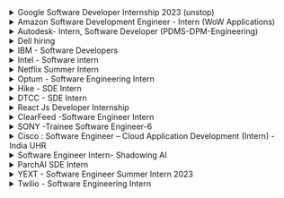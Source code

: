 <details>
<summary> Google Software Developer Internship 2023 (unstop) </summary>
<br>
About <br>

Google is hiring for Summer Intern(Software Engineer)!

Responsibilities of the Candidate:

- Specific responsibilities vary by project area
  <br><br>
  BASIC REQUIREMENTS:
- Currently pursuing a Bachelor's/ Master's or Ph.D. degree in Computer Science or related technical field
- Experience in software development in one or more general-purpose programming languages
- Ability to speak and write in English fluently
- Returning to a degree program after completion of the internship
- Experience in systems software or algorithms
- Knowledge of Unix/ Linux or Windows environments and APIs
- Familiarity with TCP/ IP and network programming
- Effective implementation skills (e.g., C++, Java, Python)
  <br>
  About Intership
- Join us for a 10-12 week paid internship that offers personal and professional development, and community-building. The Software Engineering Internship program will
  give you an opportunity to work on complex computer science solutions, develop scalable, distributed software systems, and also collaborate on multitudes of smaller
  projects that have universal appeal. Our engineers create, fix, extend, and scale the code to keep it working and to harden it against all the bad actors of the
  internet. You will work on software development projects to keep important business-critical systems up and running, from code-level troubleshooting of traffic
  anomalies to maintenance of our services; from monitoring and alerts to building automation infrastructure. Just imagine trying to design and build an automated
  testing system for something that's never been done before.
  website - https://unstop.com/internship/engineering-internship-summer-2023-google-417669
  <br>
</details>

<details>
<summary>Amazon Software Development Engineer - Intern (WoW Applications)</summary>
<br>
About <br>

At Amazon, we hire the best minds in technology to innovate and build on behalf of our customers. The intense focus we have on our customers is why we are one of the world’s most beloved brands – customer obsession is part of our company DNA. Our interns write real software and collaborate with a select group of experienced software development engineers (SDEs) who guide interns on projects that matter to our customers.
As an intern, you will be matched to a manager and a mentor. You will have the opportunity to influence the evolution of Amazon technology and lead mission critical projects early in your career. Your design, code, and raw smarts will contribute to solving some of the most complex technical challenges in the areas of distributed systems, data mining, automation, optimization, scalability, and security – just to name a few. In addition to working on an impactful project, you will have the opportunity to engage with Amazonians for both personal and professional development, expand your network, and participate in activities with other interns throughout your internship. No matter the location of your internship, we give you the tools to own your project and learn in a real-world setting. Many of our technologies overlap, and you would be hard pressed to find a team that is not using Amazon Web Services (AWS), touching the catalogue, or iterating services to better personalize for customers.<br>
<br><br>

BASIC QUALIFICATIONS <br>
Currently enrolled in a Bachelor’s or Master’s Degree in Computer Science, Computer Engineering, or related field at time of application.
Knowledge of the syntax of languages such as Java, C/C++ or Python.
Knowledge of Computer Science fundamentals such as object-oriented design, algorithm design, data structures, problem solving, and complexity analysis.

PREFERRED QUALIFICATIONS <BR>
Previous technical internship(s), if applicable.
Experience with distributed, multi-tiered systems, algorithms, and relational databases.
Experience in optimization mathematics such as linear programming and nonlinear optimization.
Ability to effectively articulate technical challenges and solutions.
Adept at handling ambiguous or undefined problems as well as ability to think abstractly.
Applications are reviewed on a rolling basis. For an update on your status, or to confirm your application was submitted successfully, please login to your candidate portal. NOTE: Amazon works with a high volume of applicants so we appreciate your patience as we review applications.
Amazon is committed to a diverse and inclusive workplace. Amazon is an equal opportunity employer and does not discriminate on the basis of race, religion, gender, gender identity, sexual orientation, protected veteran status, disability, age, or other legally protected status
Official Website- <br>
https://www.amazon.jobs/en/jobs/1688605/software-development-engineer-intern-amazon-wow-applications<br>
<br>

</details>
  
<details>
<summary>Autodesk- Intern, Software Developer (PDMS-DPM-Engineering)</summary>
<br>
About <br>

Fusion 360 is a Integrated CAD, CAM and CAE software that eliminates need for connected product development process, Unifying design, engineering and manufacturing into a single platform. Fusion Team is data backbone of Fusion 360 and is a Cloud Collaboration Tool that supports data workflows for Fusion 360. It eliminates the inefficiencies that disparate tools create when working with your internal and external teams. Fusion team enables you to manage access and share files securely with internal and external stakeholders. It supports viewing and rendering of design files as well. It helps you Remove the silos from your traditional design process and utilize a modern collaboration environment regardless of your role. Connect your teams and external stakeholders, communicate in real-time and centralize project activity.In this position, intern would be working on Fusion Team ecosystem that has myriad of microservices, monolith BE Rest Services, Web & Mobile interface, etc. We encourage applicants to bring their insight, imagination, and a healthy disregard for the impossible. Together, we can build for everyone.<br>
<br><br>

Responsibilities <br>

Research, conceive and develop software applications to extend and improve on Autodesk's product offering<br>
Collaborate on scalability issues involving access to data and information<br>
Utilize exposure to large-scale production software troubleshooting<br>
Help maintain mission critical services<br>

Minimum Qualifications<br>

Bachelor/Master of Engineering with major in: Computer Science/Mechanical/Civil/Electrical etc.<br>
Full-time, 6-month commitment from June to July 2022<br>

Preferred Qualifications<br>

Hands-on with Java and Node.js Stack<br>
Exposure to web designing using modern Front End Framework such as React, Angular, Vue, etc<br>
Exposure to DBMS such as mySQL, MongoDB, etc.<br>

Official Website- <br>
https://autodesk.wd1.myworkdayjobs.com/en-US/uni/job/Pune-IND/Intern--Software-Developer--PDMS-DPM-Engineering-_22WD57844<br>
<br>

</details>

<details>

<summary>Dell hiring</summary>

Role: Intern<br>
Batch: 2023, 2024<br>
Location: Bangalore<br>

Link: https://jobs.dell.com/job/-/-/375/37151004304 <br>
<br>

  </details>

<details>

<summary> IBM - Software Developers</summary>
<br>
About <br>

Design, develop, debug and Test application software
Take initiative and excel in teamwork <br>

Required Technical and Professional Expertise <br>

Should be good understanding and coding knowledge in atleast one of these languages: Java, Perl, Python, React JS<br>
Developing reusable software/framework-based products dealing with scalability, availability, reliability, testability<br>
Deliver software that meets functional and non-functional requirements, quality metrics and validating test cases for incorporation into MSS Platform and Applications.<br>
Ability to learn new technologies and processes and quickly apply them to the overall development effort.<br>
Skilled in software design, data structures, and algorithms<br>
Problem solving skills, attention to detail, and the ability to think creatively<br>
<br><br>

Preferred Technical and Professional Expertise<br>

Knowledge with Linux and Kubernetes, Microservices, Swagger, REST, JSON, Kafka<br>
ServiceNow, Gradle, Maven, GitHub, Jenkins, Spring Boot, MySQL, Elastic Search, unit testing (junit)<br>
Other: GitOps Flux, OpenShift, Helm, IBM Cloud, CouchDB, HashiCorp Vault, IBM Cloud Paks, Sonar, Ansible <br>

Official Website- <br>
https://careers.ibm.com/job/15137642/<br>
<br>

</details>
  
  <details>
<summary>Intel - Software intern</summary>
<br>
About <br>

Minimum qualifications are required to be initially considered for this position. Preferred qualifications are in addition to the minimum requirements and are considered a plus factor in identifying top candidates. Minimum Qualifications: � � Preferred Qualifications: � � Requirements listed would be obtained through a combination of industry relevant job experience, internship experiences and or schoolwork/classes/research.
<br>

Official Website- <br>
https://www.linkedin.com/jobs/view/2994083985/<br>
<br>

</details>
  <details>
  <summary>Netflix Summer Intern</summary>
  <br>
  About<br>
  The Summer Internship
At Netflix, we offer a personalized experience for interns, and our aim is to offer an experience that mimics what it is like to actually work here. We match qualified interns with projects and groups based on interests and skill sets, and fully embed interns within those groups for the summer. Netflix is a unique place to work and we live by our values, so it's worth learning more about our culture.

Internships are paid and are a minimum of 12 weeks, with a choice of a few fixed start dates in May or June to accommodate varying school calendars. Conditions permitting, our 2023 summer internships will be located either remotely in US/Canada, in our Los Gatos, CA office, or in our Los Angeles, CA office, depending on the team.

Netflix is an equal opportunity employer that celebrates diversity, recognizing that diversity of thought and background builds stronger teams. We approach diversity and inclusion seriously and thoughtfully. We do not discriminate on the basis of race, religion, color, national origin, gender, sexual orientation, age, marital status, veteran status, or disability status.
<br>
Link: https://jobs.netflix.com/jobs/232791459 <br> 
  </details>
<details>
 <summary>Optum - Software Engineering Intern</summary>
 <br>
 <h1>About</h1>
 
 Required Qualifications <br>
 
Uprising Junior or Senior student working towards a bachelor’s degree in Computer Science, Information Technology, Computer Engineering or related field <br>
Understanding of object-oriented programming concepts<br>
Working knowledge of Visual Studio, VB.NET/C#, .NET Core, .NET Framework, ASP.NET, ADO.NET, Angular, Web API<br>
Experience with SQL database applications<br>
Full COVID-19 vaccination is an essential requirement of this role. Candidates located in states that mandate COVID-19 booster doses must also comply with those state requirements. UnitedHealth Group will adhere to all federal, state and local regulations as well as all client requirements and will obtain necessary proof of vaccination, and boosters when applicable, prior to employment to ensure compliance<br>

[official website link](https://www.linkedin.com/jobs/view/2992328274/)

</details>
 
<details>
  <summary>Hike - SDE Intern </summary>
 <br>
 <h1>About</h1>
 
##### Skills & Experience We're Looking For 👨‍💻
  
* Bachelor's Degree in Computer Science, Software Engineering or related area
* Experience with various programming languages such as C++/C# programming, Java, HTML5, and JavaScript
* Ability to interact with cross-functional teams
* Highly developed analytical and organizational skills
* Work in an agile environment to deliver high-quality software.
* Experience with distributed, multi-tiered systems, algorithms, and relational databases.
* Experience in optimization mathematics such as linear programming and nonlinear optimization.
* Ability to effectively articulate technical challenges and solutions.
* Ability to design and code the right solutions starting with broadly defined problems.
<br>

[official website link](https://www.linkedin.com/jobs/view/2936952678/)

</details>

<details>
  <summary>DTCC - SDE Intern </summary>
 <br>
 <h1>About</h1>
 
##### Skills & Experience We're Looking For 👨‍💻
  
* You must be working towards a bachelor’s degree in the following curriculums: Computer Science, Information   Technology, MIS or Business & Technology Management or any equivalent specialization
* You must have minimum of a 60% of marks (till the last semester) to be considered
* Should be graduating in 2024
* Candidates should be willing to do the internship from DTCC chennai Office
* Experience and contribute to high-impact projects during a 10-week program (In April-June 23 Time frame)
* Strong problem solving and analytical skills 
* Good written & oral communication skills  
* Ability to work within a team environment  
* Ability to design and code the right solutions starting with broadly defined problems.
<br>

[official website link](https://ebxr.fa.us2.oraclecloud.com/hcmUI/CandidateExperience/en/sites/CX_1/job/205209/)

</details>

<details>
  <summary>React Js Developer Internship </summary>
 <br>
 <h1>About</h1>
 
##### Skills & Experience We're Looking For 👨‍💻
  
* Work closely with software teams and understand the customer and product requirements
* Write well designed, testable, and efficient code
* Execute full lifecycle software development
* Integrate software components into a fully functional software system
* Document and maintain software functionality
* Strong problem solving and analytical skills 
* Good written & oral communication skills  
* Implement, test, and deploy software solutions while ensuring performance, durability, and security of the platform Other requirements:
* Ability to design and code the right solutions starting with broadly defined problems.
<br>

[official website link](https://www.linkedin.com/jobs/collections/recommended/?currentJobId=3291507061)

</details>

<details>
  <summary>ClearFeed -Software Engineer Intern </summary>
 <br>
 <h1>About</h1>
 ClearFeed aims to bridge the gap between multiple tools we use at our workplace and make it a lot easier to deal with them. Our small team is based out of Bangalore and welcoming in nature. We are backed by a leading Venture Capital firm and well-known Angels.
 
##### Requirements
  
* Experience in Node JS is preferable
* Willingness to learn new frameworks and languages where required
* Interest and ability to work across the stack
* Possess an extremely sound understanding of areas in the basic areas of Computer Science such as Algorithms, Data Structures, Object Oriented Design, Databases.
* Must have good written and oral communication skills, be a fast learner and have the ability to adapt quickly to a fast-paced development environment.

##### Responsibilities

- Collaborate with other developers and help in development of current system & adding new features to the platform
- Participate in design discussions with rest of the team
- Deliver high quality unit testable code

##### Hiring Process

- 1 technical screening round and 1 live pair-programming round - mostly around Javascript and Problem Solving.

[official website link](https://clearfeed.freshteam.com/jobs/Qc-tv46N596-/software-engineer-intern?ft_source=5000516891&ft_medium=5000462114)

</details>

<details>
  <summary>SONY -Trainee Software Engineer-6</summary>
 <br>
 <h1>About the Job</h1>
We look for the risk-takers, the collaborators, the inspired and the inspirational. We want the people who are brave enough to work at the cutting edge and create solutions that will enrich and improve the lives of people across the globe. So, if you want to make the world say wow, let's talk.

The conversation starts here. If this role matches your ambitions and skillset, let's get started with your application. Take a look at our other open positions too. Our many opportunities can lead to infinite possibilities.

Design/Propose enhancements for targeted Computer Vision applications.

<br>

[official website link](https://sonyglobal.wd1.myworkdayjobs.com/SonyGlobalCareers/job/Bangalore/Trainee-Software-Engineer-6_JR-109940)

</details>

<details>
  <summary>Cisco : Software Engineer – Cloud Application Development (Intern) - India UHR </summary>
 <br>
 <h1>About</h1>
 
##### Skills & Experience We're Looking For 👨‍💻
  
* Solid fundamentals of Data Structures, Algorithms, Object oriented design and programming
* Strong knowledge on Unix/Linux systems and Unix scripting
* A good understanding of Cloud based application development (using Docker,Kubernetes, AWS services) and think about security and scalability from group up
* Solid understanding of computer science fundamentals and software engineering with an aptitude for learning new technologies
* Strong knowledge of programming and scripting languages like JAVA, python, Scala,GoLoang etc
* Familiar with CI/CD tools namely GIT, GitHub, Jenkins, Drone etc
* Possess creative problem solving skills and excellent troubleshooting/debugging skills
*  Interest in User experience and User interface design and development
* Familiar with more than one development environment, well-versed with at least one
* Exposure to debugging application programs along with development and debugging tools
* Strong testing inclination to ensure programs are comprehensive and well tested for all use cases

##### Eligigibility 👨‍💻

- Recent graduate or on your final year of studies towards a Bachelor’s or Master’s Degree in Computer Science, Computer Engineering, Electrical Engineering, related majors such as Math, Physics
- The requirement is for 2023 passout only.
- Solid understanding of computer science fundamentals and software engineering with an aptitude for learning new technologies
- Strong knowledge of programming and scripting languages
- Possess creative problem-solving skills and excellent troubleshooting/debugging skills
- Experience in establishing and sustaining excellent relationships with the extended team
- Excellent verbal and written skills
  <br>

[official website link](https://jobs.cisco.com/jobs/ProjectDetail/Software-Engineer-Cloud-Application-Development-Intern-India-UHR/1377791?source=LinkedIn)

</details>

<details>
  <summary>Software Engineer Intern- Shadowing AI </summary>
 <br>
 <h1>About</h1>
 
##### Skills & Experience We're Looking For 👨‍💻
  
* Work closely with software teams and understand the customer and product requirements
* Development experience with programming languages and SQL is a plus.
* Execute full lifecycle software development
* Integrate software components into a fully functional software system
* Test software and web applications
* Strong problem solving and analytical skills 
* Good written & oral communication skills  
* Discover and fix programming bugs
* Ability to design and code the right solutions starting with broadly defined problems.
<br>

[official website link](https://shadowing.ai/hiring/640e46770f056c74-software-engineer-intern)

</details>

<details>
<summary> ParchAI SDE Intern</summary>

## About

ParchAI is hiring for SDE Intern

## Responsibilities of the Candidate:

- Need a javascript developer for developing various applications in our new tracking system. The skills we are looking for are mentioned below:
  <br><br>

## BASIC REQUIREMENTS:

- Basic understanding of the MERN stack.
- Sound knowledge of HTML and CSS and working of the DOM.
- Sound knowledge of Javascript concepts and data structures.
- Know how to develop web-apis in NodeJs.
- Good problem solving skills
- Good to have :
  - working knowledge of Cloud functions namely in AWS Lambda or Google Cloud functions.
  - Experience in Serverless framework.
  - knowledge in developing REST API using Node and Express.
  - knowledge in working with MySQL and Mongo databases.
    <br><br>

## About Intership

- The intern will be expected to intern for 3 months in ParchAI. The interns are expected to get hands on experience on latest technologies used in the industry and have a internship certificate on completion of the tenure.
  website - https://parchai.io/
  <br>
- For applying, send your CV at
  - hr@parchai.io
</details>

<details>
<summary> YEXT - Software Engineer Summer Intern
2023 </summary>
<br>
About <br>
 
#### Responsibilities:
 
The Yext Professional Service team is looking for Full Stack Software Engineers to join a fast-paced, cross-functional team working to deliver customized Yext products for our largest enterprise customers. ProServ SWEs work with engagement managers and designers to deliver customized Yext Pages, Data Integrations, Dashboards, and other solutions for Fortune 500 level clients. Our tech stack includes Closure Templates (soy), SCSS, ES6 JavaScript, Node.js, Go, and Java. We take pride in our ability to tackle any engineering challenge and keep pace with the ever-changing needs of our clients and the market. We value engineers that have a passion for technology (particularly front end development), display a willingness to jump in, and are excited to be part of a cross-functional, client-facing team. <br>

Education and Experience Required:<br>
Enrolled in University.<br>


Official Website- <br>
https://boards.greenhouse.io/yext/jobs/4507905<br>
<br>

</details>
<details>
 <summary>Twilio - Software Engineering Intern</summary>
 <br>
  
## About:<br>
 Founded in 2008, Twilio has over 5,000 employees in 26 offices in 17 countries and counting, with headquarters in San Francisco and other offices in Atlanta, Bangalore, Berlin, Bogotá, Denver, Dublin, Paris, Prague, Hong Kong, Irvine, London, Madrid, Munich, Malmö, Mountain View, Redwood City, New York City, São Paulo, Sydney, Melbourne, Singapore, Tallinn, and Tokyo. <br>
  
## Required Qualifications <br>
 
To be working towards a Bachelors degree in computer science, computer engineering or a related field. <br>
To have a keen interest in software development with several side projects and perhaps are a part of the open source community.<br>
To have a hungry entrepreneurial and "can do" spirit, as evidenced by successful interest in learning new technologies.<br>
To have explored writing code in any of the following languages: Python/Java/Javascript/PHP/C or C++.<br>

## Responsibilities:
 Be a Software Engineer, not just an “intern”.<br>
 Ship many different projects during your summer.<br>
  Engineers at Twilio tackle problems in distributed computing, real-time DSP (audio processing), virtualization performance, distributed messaging and more.<br>
 During your internship, you will be given responsibility for core features and services that ship to our users.<br>
  You will be expected to adopt these challenges, learn fast and deliver phenomenal results.<br>
  
[official website link](https://voidcareers.com/f/twilio---software-engineer-intern-batch-2024)

</details>
